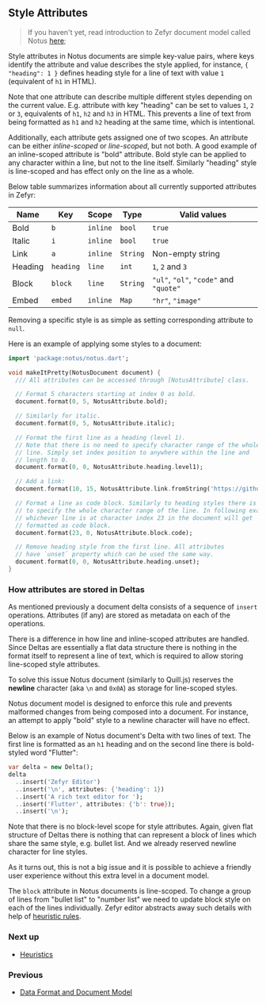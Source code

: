 ## Style Attributes

> If you haven't yet, read introduction to Zefyr document model called
> Notus [here][data_and_document];

Style attributes in Notus documents are simple key-value pairs, where
keys identify the attribute and value describes the style applied, for
instance, `{ "heading": 1 }` defines heading style for a line of
text with value `1` (equivalent of `h1` in HTML).

Note that one attribute can describe multiple different styles depending
on the current value. E.g. attribute with key "heading" can be set to values
`1`, `2` or `3`, equivalents of `h1`, `h2` and `h3` in HTML. This prevents
a line of text from being formatted as `h1` and `h2` heading at the same time,
which is intentional.

Additionally, each attribute gets assigned one of two scopes. An
attribute can be either *inline-scoped* or *line-scoped*, but not both.
A good example of an inline-scoped attribute is "bold" attribute. Bold
style can be applied to any character within a line, but not to the
line itself. Similarly "heading" style is line-scoped and has effect
only on the line as a whole.

Below table summarizes information about all currently supported
attributes in Zefyr:

| Name    | Key       | Scope    | Type     | Valid values                           |
|---------|-----------|----------|----------|----------------------------------------|
| Bold    | `b`       | `inline` | `bool`   | `true`                                 |
| Italic  | `i`       | `inline` | `bool`   | `true`                                 |
| Link    | `a`       | `inline` | `String` | Non-empty string                       |
| Heading | `heading` | `line`   | `int`    | `1`, `2` and `3`                       |
| Block   | `block`   | `line`   | `String` | `"ul"`, `"ol"`, `"code"` and `"quote"` |
| Embed   | `embed`   | `inline` | `Map`    | `"hr"`, `"image"`                      |

Removing a specific style is as simple as setting corresponding
attribute to `null`.

Here is an example of applying some styles to a document:

```dart
import 'package:notus/notus.dart';

void makeItPretty(NotusDocument document) {
  /// All attributes can be accessed through [NotusAttribute] class.

  // Format 5 characters starting at index 0 as bold.
  document.format(0, 5, NotusAttribute.bold);

  // Similarly for italic.
  document.format(0, 5, NotusAttribute.italic);

  // Format the first line as a heading (level 1).
  // Note that there is no need to specify character range of the whole
  // line. Simply set index position to anywhere within the line and
  // length to 0.
  document.format(0, 0, NotusAttribute.heading.level1);

  // Add a link:
  document.format(10, 15, NotusAttribute.link.fromString('https://github.com'));

  // Format a line as code block. Similarly to heading styles there is no need
  // to specify the whole character range of the line. In following example:
  // whichever line is at character index 23 in the document will get
  // formatted as code block.
  document.format(23, 0, NotusAttribute.block.code);

  // Remove heading style from the first line. All attributes
  // have `unset` property which can be used the same way.
  document.format(0, 0, NotusAttribute.heading.unset);
}
```

### How attributes are stored in Deltas

As mentioned previously a document delta consists of a sequence of `insert`
operations. Attributes (if any) are stored as metadata on each of the
operations.

There is a difference in how line and inline-scoped attributes are
handled. Since Deltas are essentially a flat data structure there is
nothing in the format itself to represent a line of text, which is
required to allow storing line-scoped style attributes.

To solve this issue Notus document (similarly to Quill.js) reserves the
**newline** character (aka `\n` and `0x0A`) as storage for line-scoped
styles.

Notus document model is designed to enforce this rule and
prevents malformed changes from being composed into a document. For
instance, an attempt to apply "bold" style to a newline character
will have no effect.

Below is an example of Notus document's Delta with two lines of text.
The first line is formatted as an `h1` heading and on the second line
there is bold-styled word "Flutter":

```dart
var delta = new Delta();
delta
  ..insert('Zefyr Editor')
  ..insert('\n', attributes: {'heading': 1})
  ..insert('A rich text editor for ');
  ..insert('Flutter', attributes: {'b': true});
  ..insert('\n');
```

Note that there is no block-level scope for style attributes. Again,
given flat structure of Deltas there is nothing that can represent a
block of lines which share the same style, e.g. bullet list. And we
already reserved newline character for line styles.

As it turns out, this is not a big issue and it is possible to achieve
a friendly user experience without this extra level in a document model.

The `block` attribute in Notus documents is line-scoped. To change a
group of lines from "bullet list" to "number list" we need to update
block style on each of the lines individually. Zefyr editor abstracts
away such details with help of [heuristic rules][heuristics].

### Next up

* [Heuristics][heuristics]

[heuristics]: /doc/heuristics.md

### Previous

* [Data Format and Document Model][data_and_document]

[data_and_document]: /doc/data_and_document.md
